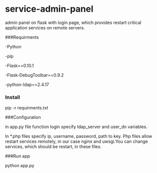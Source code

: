 # service-admin-panel
admin panel on flask with login page, which provides restart critical application services on remote servers.

###Requirments

-Python

-pip

-Flask==0.10.1

-Flask-DebugToolbar==0.9.2

-python-ldap==2.4.17

### Install

pip -r requirments.txt

###Configuration

in app.py file function login specify ldap_server and user_dn variables.

In *.php files  specify ip, username, password, path to key. Php files allow restart services remotely, in our case nginx and uwsgi.You can change services, which should be restart, in these files.

###Run app

python app.py






